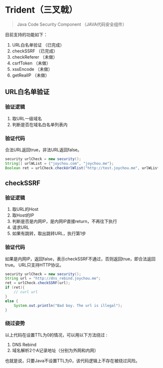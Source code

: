# Trident（三叉戟）

> Java Code Security Component （JAVA代码安全组件）

目前支持的功能如下：

1. URL白名单验证 （已完成）
2. checkSSRF （已完成）
3. checkReferer （未做）
4. csrfToken （未做）
5. xssEncode （未做）
6. getRealIP （未做）

## URL白名单验证

### 验证逻辑

1. 取URL一级域名
2. 判断是否在域名白名单列表内

### 验证代码

合法URL返回true，非法URL返回false。

```java
security urlCheck = new security();
String[] urlWList = {"joychou.com", "joychou.me"};
Boolean ret = urlCheck.checkUrlWlist("http://test.joychou.me", urlWList);
```

## checkSSRF


### 验证逻辑

1. 取URL的Host
2. 取Host的IP
3. 判断是否是内网IP，是内网IP直接return，不再往下执行
4. 请求URL
5. 如果有跳转，取出跳转URL，执行第1步

### 验证代码

如果是内网IP，返回false，表示checkSSRF不通过，否则返回true，即合法返回true。
URL只支持HTTP协议。

```java
security urlCheck = new security();
String url = "http://dns_rebind.joychou.me";
ret = urlCheck.checkSSRF(url);
if (ret){
    // curl url
}
else {
    System.out.println("Bad boy. The url is illegal");
}
```

### 绕过姿势


以上代码在设置TTL为0的情况，可以用以下方法绕过 :

1. DNS Rebind
2. 域名解析2个A记录地址（分别为外网和内网）

也就是说，只要Java不设置TTL为0，该代码逻辑上不存在被绕过风险。